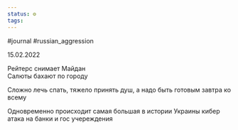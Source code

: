 ```yaml
---
status: ⚙️
tags:
---
```

#journal  #russian_aggression 

15.02.2022

Рейтерс снимает Майдан  
Салюты бахают по городу  
  
Сложно лечь спать, тяжело принять душ, а надо быть готовым завтра ко всему

Одновременно происходит самая большая в истории Украины кибер атака на банки и гос учереждения
